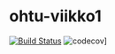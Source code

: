 # ohtu-viikko1

[![Build Status](https://travis-ci.org/pumm1/ohtu-viikko1.svg?branch=master)](https://travis-ci.org/pumm1/ohtu-viikko1)
![codecov](https://codecov.io/gh/pumm1/ohtu-viikko1/branch/master/graph/badge.svg)]
